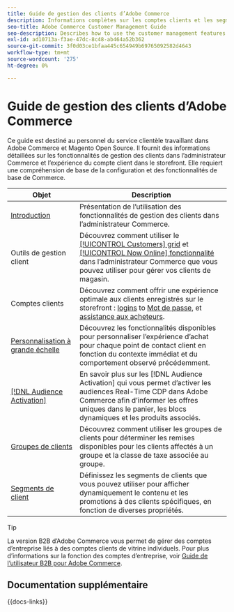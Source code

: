 ```yaml
---
title: Guide de gestion des clients d’Adobe Commerce
description: Informations complètes sur les comptes clients et les segments pour les administrateurs Adobe Commerce et Magento Open Source, y compris la configuration.
seo-title: Adobe Commerce Customer Management Guide
seo-description: Describes how to use the customer management features in Adobe Commerce or Magento Open Source.
exl-id: ad10713a-f3ae-47dc-8c48-ab464a52b362
source-git-commit: 3f0d03ce1bfaa445c654949b69765092582d4643
workflow-type: tm+mt
source-wordcount: '275'
ht-degree: 0%

---
```



# Guide de gestion des clients d’Adobe Commerce

Ce guide est destiné au personnel du service clientèle travaillant dans Adobe Commerce et Magento Open Source. Il fournit des informations détaillées sur les fonctionnalités de gestion des clients dans l’administrateur Commerce et l’expérience du compte client dans le storefront. Elle requiert une compréhension de base de la configuration et des fonctionnalités de base de Commerce.

| Objet | Description |
| ------- | ----------- |
| [Introduction](customers-introduction.md) | Présentation de l’utilisation des fonctionnalités de gestion des clients dans l’administrateur Commerce. |
| Outils de gestion client | Découvrez comment utiliser le [[!UICONTROL Customers] grid](customers-all.md) et [[!UICONTROL Now Online] fonctionnalité](now-online.md) dans l’administrateur Commerce que vous pouvez utiliser pour gérer vos clients de magasin. |
| Comptes clients | Découvrez comment offrir une expérience optimale aux clients enregistrés sur le storefront : [logins](login-landing-page.md) to [Mot de passe](password-reset.md), et [assistance aux acheteurs](login-as-customer.md). |
| [Personnalisation à grande échelle](personalize-scale.md) | Découvrez les fonctionnalités disponibles pour personnaliser l’expérience d’achat pour chaque point de contact client en fonction du contexte immédiat et du comportement observé précédemment. |
| [[!DNL Audience Activation]](audience-activation.md) | En savoir plus sur les [!DNL Audience Activation] qui vous permet d’activer les audiences Real-Time CDP dans Adobe Commerce afin d’informer les offres uniques dans le panier, les blocs dynamiques et les produits associés. |
| [Groupes de clients](customer-groups.md) | Découvrez comment utiliser les groupes de clients pour déterminer les remises disponibles pour les clients affectés à un groupe et la classe de taxe associée au groupe. |
| [Segments de client](customer-segments.md) | Définissez les segments de clients que vous pouvez utiliser pour afficher dynamiquement le contenu et les promotions à des clients spécifiques, en fonction de diverses propriétés. |

>[!TIP]
>
>La version B2B d’Adobe Commerce vous permet de gérer des comptes d’entreprise liés à des comptes clients de vitrine individuels. Pour plus d’informations sur la fonction des comptes d’entreprise, voir [Guide de l’utilisateur B2B pour Adobe Commerce](../b2b/account-companies.md).

## Documentation supplémentaire

{{docs-links}}
